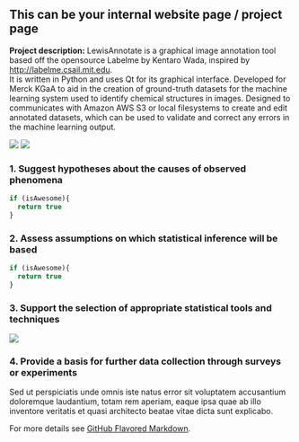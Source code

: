 ## This can be your internal website page / project page

**Project description:** LewisAnnotate is a graphical image annotation tool based off the opensource Labelme by Kentaro Wada, inspired by <http://labelme.csail.mit.edu>.  
It is written in Python and uses Qt for its graphical interface. Developed for Merck KGaA to aid in the creation of ground-truth datasets for the machine learning system used to identify chemical structures in images. Designed to communicates with Amazon AWS S3 or local filesystems to create and edit annotated datasets, which can be used to validate and correct any errors in the machine learning output.

<img src="images/editing.jpg?raw=true"/>

<img src="images/loaded_s3.jpg?raw=true"/>


### 1. Suggest hypotheses about the causes of observed phenomena

```javascript
if (isAwesome){
  return true
}
```

### 2. Assess assumptions on which statistical inference will be based

```javascript
if (isAwesome){
  return true
}
```

### 3. Support the selection of appropriate statistical tools and techniques

<img src="images/dummy_thumbnail.jpg?raw=true"/>

### 4. Provide a basis for further data collection through surveys or experiments

Sed ut perspiciatis unde omnis iste natus error sit voluptatem accusantium doloremque laudantium, totam rem aperiam, eaque ipsa quae ab illo inventore veritatis et quasi architecto beatae vitae dicta sunt explicabo. 

For more details see [GitHub Flavored Markdown](https://guides.github.com/features/mastering-markdown/).
